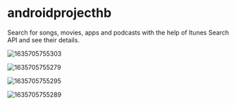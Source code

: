 # androidprojecthb

Search for songs, movies, apps and podcasts with the help of Itunes Search API and see their details.

![1635705755303](https://user-images.githubusercontent.com/87732849/139597229-61b7aa6d-1295-4b97-8cb8-f08e40ce00b6.jpg)

![1635705755279](https://user-images.githubusercontent.com/87732849/139597247-5b48d1e2-2456-4454-a687-f2f534d629ed.jpg)

![1635705755295](https://user-images.githubusercontent.com/87732849/139597256-4726e5f2-d586-4197-af99-437b730b9316.jpg)

![1635705755289](https://user-images.githubusercontent.com/87732849/139597271-ff9b6328-959c-4b59-b404-8102a17d083e.jpg)
